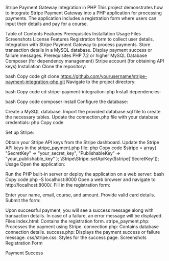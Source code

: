 Stripe Payment Gateway Integration in PHP
This project demonstrates how to integrate Stripe Payment Gateway into a PHP application for processing payments. The application includes a registration form where users can input their details and pay for a course.

Table of Contents
Features
Prerequisites
Installation
Usage
Files
Screenshots
License
Features
Registration form to collect user details.
Integration with Stripe Payment Gateway to process payments.
Store transaction details in a MySQL database.
Display payment success or failure messages.
Prerequisites
PHP 7.2 or higher
MySQL Database
Composer (for dependency management)
Stripe account (for obtaining API keys)
Installation
Clone the repository:

bash
Copy code
git clone https://github.com/yourusername/stripe-payment-integration-php.git
Navigate to the project directory:

bash
Copy code
cd stripe-payment-integration-php
Install dependencies:

bash
Copy code
composer install
Configure the database:

Create a MySQL database.
Import the provided database.sql file to create the necessary tables.
Update the connection.php file with your database credentials:
php
Copy code
<?php
$host = 'your_host';
$username = 'your_username';
$password = 'your_password';
$dbname = 'your_database';
$con = mysqli_connect($host, $username, $password, $dbname);
if(!$con){
    die("Connection failed: " . mysqli_connect_error());
}
?>
Set up Stripe:

Obtain your Stripe API keys from the Stripe dashboard.
Update the Stripe API keys in the stripe_payment.php file:
php
Copy code
$stripe = array(
    "SecretKey" => "your_secret_key",
    "PublishableKey" => "your_publishable_key"
);
\Stripe\Stripe::setApiKey($stripe['SecretKey']);
Usage
Open the application:

Run the PHP built-in server or deploy the application on a web server:
bash
Copy code
php -S localhost:8000
Open a web browser and navigate to http://localhost:8000/.
Fill in the registration form:

Enter your name, email, course, and amount.
Provide valid card details.
Submit the form:

Upon successful payment, you will see a success message along with transaction details.
In case of a failure, an error message will be displayed.
Files
index.html: Contains the registration form.
stripe_payment.php: Processes the payment using Stripe.
connection.php: Contains database connection details.
success.php: Displays the payment success or failure message.
css/stripe.css: Styles for the success page.
Screenshots
Registration Form

Payment Success
